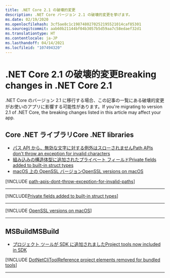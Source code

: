 ```yaml
---
title: .NET Core 2.1 の破壊的変更
description: .NET Core バージョン 2.1 の破壊的変更を挙げます。
ms.date: 02/19/2020
ms.openlocfilehash: 3cf5ae8c1c1987480270252195521014caf85301
ms.sourcegitcommit: aab60b21144bf04b3057b5d59aa7c58edaef32d1
ms.translationtype: HT
ms.contentlocale: ja-JP
ms.lasthandoff: 04/14/2021
ms.locfileid: "107494320"
---
```

# <a name="breaking-changes-in-net-core-21"></a><span data-ttu-id="892c0-103">.NET Core 2.1 の破壊的変更</span><span class="sxs-lookup"><span data-stu-id="892c0-103">Breaking changes in .NET Core 2.1</span></span>

<span data-ttu-id="892c0-104">.NET Core のバージョン 2.1 に移行する場合、この記事の一覧にある破壊的変更がお使いのアプリに影響する可能性があります。</span><span class="sxs-lookup"><span data-stu-id="892c0-104">If you're migrating to version 2.1 of .NET Core, the breaking changes listed in this article may affect your app.</span></span>

## <a name="core-net-libraries"></a><span data-ttu-id="892c0-105">Core .NET ライブラリ</span><span class="sxs-lookup"><span data-stu-id="892c0-105">Core .NET libraries</span></span>

- [<span data-ttu-id="892c0-106">パス API から、無効な文字に対する例外はスローされません</span><span class="sxs-lookup"><span data-stu-id="892c0-106">Path APIs don't throw an exception for invalid characters</span></span>](#path-apis-dont-throw-an-exception-for-invalid-characters)
- [<span data-ttu-id="892c0-107">組み込みの構造体型に追加されたプライベート フィールド</span><span class="sxs-lookup"><span data-stu-id="892c0-107">Private fields added to built-in struct types</span></span>](#private-fields-added-to-built-in-struct-types)
- [<span data-ttu-id="892c0-108">macOS 上の OpenSSL バージョン</span><span class="sxs-lookup"><span data-stu-id="892c0-108">OpenSSL versions on macOS</span></span>](#openssl-versions-on-macos)

[!INCLUDE [path-apis-dont-throw-exception-for-invalid-paths](../../../includes/core-changes/corefx/2.1/path-apis-dont-throw-exception-for-invalid-paths.md)]

***

[!INCLUDE[Private fields added to built-in struct types](../../../includes/core-changes/corefx/2.1/instantiate-struct.md)]

***

[!INCLUDE [OpenSSL versions on macOS](../../../includes/core-changes/corefx/openssl-dependencies-macos.md)]

***

## <a name="msbuild"></a><span data-ttu-id="892c0-109">MSBuild</span><span class="sxs-lookup"><span data-stu-id="892c0-109">MSBuild</span></span>

- [<span data-ttu-id="892c0-110">プロジェクト ツールが SDK に追加されました</span><span class="sxs-lookup"><span data-stu-id="892c0-110">Project tools now included in SDK</span></span>](#project-tools-now-included-in-sdk)

[!INCLUDE [DotNetCliToolReference project elements removed for bundled tools](../../../includes/core-changes/msbuild/2.1/dotnetclitoolreference.md)]

***
